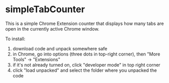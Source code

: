 # simpleTabCounter

This is a simple Chrome Extension counter that displays how many tabs are open in the currently active Chrome window.

To install: 
  1. download code and unpack somewhere safe
  2. in Chrome, go into options (three dots in top-right corner), then "More Tools" -> "Extensions"
  3. if it's not already turned on, click "developer mode" in top right corner
  4. click "load unpacked" and select the folder where you unpacked the code
